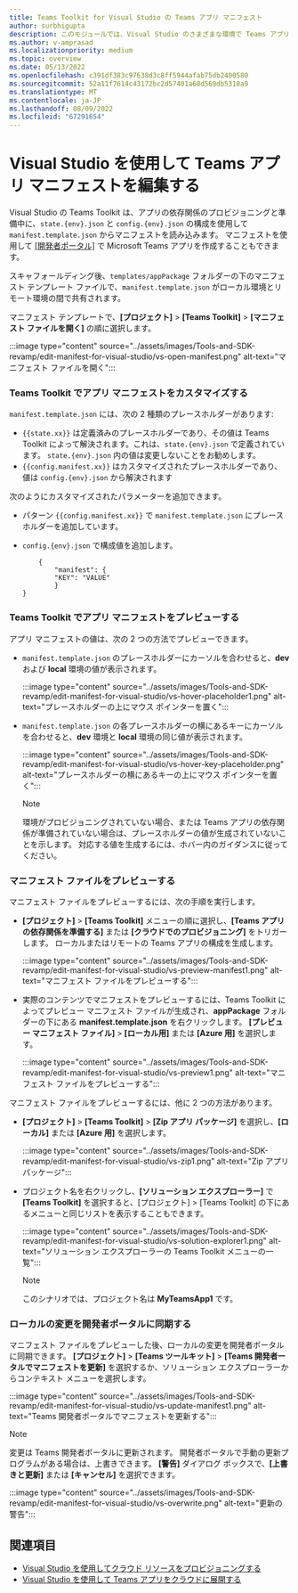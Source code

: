 ```yaml
---
title: Teams Toolkit for Visual Studio の Teams アプリ マニフェスト
author: surbhigupta
description: このモジュールでは、Visual Studio のさまざまな環境で Teams アプリ マニフェストを編集、プレビュー、カスタマイズする方法について説明します。
ms.author: v-amprasad
ms.localizationpriority: medium
ms.topic: overview
ms.date: 05/13/2022
ms.openlocfilehash: c391df383c97638d3c8ff5944afab75db2400580
ms.sourcegitcommit: 52a11f7614c43172bc2d57401a60d569db5310a9
ms.translationtype: MT
ms.contentlocale: ja-JP
ms.lasthandoff: 08/09/2022
ms.locfileid: "67291654"
---
```

# <a name="edit-teams-app-manifest-using-visual-studio"></a>Visual Studio を使用して Teams アプリ マニフェストを編集する

Visual Studio の Teams Toolkit は、アプリの依存関係のプロビジョニングと準備中に、`state.{env}.json` と `config.{env}.json` の構成を使用して `manifest.template.json` からマニフェストを読み込みます。 マニフェストを使用して [[開発者ポータル]](https://dev.teams.microsoft.com/apps) で Microsoft Teams アプリを作成することもできます。

スキャフォールディング後、`templates/appPackage` フォルダーの下のマニフェスト テンプレート ファイルで、`manifest.template.json` がローカル環境とリモート環境の間で共有されます。

マニフェスト テンプレートで、**[プロジェクト]** > **[Teams Toolkit]** > **[マニフェスト ファイルを開く]** の順に選択します。

:::image type="content" source="../assets/images/Tools-and-SDK-revamp/edit-manifest-for-visual-studio/vs-open-manifest.png" alt-text="マニフェスト ファイルを開く":::

### <a name="customize-app-manifest-in-teams-toolkit"></a>Teams Toolkit でアプリ マニフェストをカスタマイズする

`manifest.template.json` には、次の 2 種類のプレースホルダーがあります:

- `{{state.xx}}` は定義済みのプレースホルダーであり、その値は Teams Toolkit によって解決されます。これは、`state.{env}.json` で定義されています。 `state.{env}.json` 内の値は変更しないことをお勧めします。
- `{{config.manifest.xx}}` はカスタマイズされたプレースホルダーであり、値は `config.{env}.json` から解決されます

次のようにカスタマイズされたパラメーターを追加できます。

- パターン `{{config.manifest.xx}}` で `manifest.template.json` にプレースホルダーを追加しています。
- `config.{env}.json` で構成値を追加します。

    ```
        {
            "manifest": {
            "KEY": "VALUE"
            }
    }
    ```

### <a name="preview-app-manifest-in-teams-toolkit"></a>Teams Toolkit でアプリ マニフェストをプレビューする

アプリ マニフェストの値は、次の 2 つの方法でプレビューできます。

- `manifest.template.json` のプレースホルダーにカーソルを合わせると、**dev** および **local** 環境の値が表示されます。

   :::image type="content" source="../assets/images/Tools-and-SDK-revamp/edit-manifest-for-visual-studio/vs-hover-placeholder1.png" alt-text="プレースホルダーの上にマウス ポインターを置く":::

- `manifest.template.json` の各プレースホルダーの横にあるキーにカーソルを合わせると、**dev** 環境と **local** 環境の同じ値が表示されます。

   :::image type="content" source="../assets/images/Tools-and-SDK-revamp/edit-manifest-for-visual-studio/vs-hover-key-placeholder.png" alt-text="プレースホルダーの横にあるキーの上にマウス ポインターを置く":::

   > [!NOTE]
   > 環境がプロビジョニングされていない場合、または Teams アプリの依存関係が準備されていない場合は、プレースホルダーの値が生成されていないことを示します。 対応する値を生成するには、ホバー内のガイダンスに従ってください。

### <a name="preview-manifest-file"></a>マニフェスト ファイルをプレビューする

マニフェスト ファイルをプレビューするには、次の手順を実行します。

- **[プロジェクト]** > **[Teams Toolkit]** メニューの順に選択し、**[Teams アプリの依存関係を準備する]** または **[クラウドでのプロビジョニング]** をトリガーします。 ローカルまたはリモートの Teams アプリの構成を生成します。

   :::image type="content" source="../assets/images/Tools-and-SDK-revamp/edit-manifest-for-visual-studio/vs-preview-manifest1.png" alt-text="マニフェスト ファイルをプレビューする":::

- 実際のコンテンツでマニフェストをプレビューするには、Teams Toolkit によってプレビュー マニフェスト ファイルが生成され、**appPackage** フォルダーの下にある **manifest.template.json** を右クリックします。 **[プレビュー マニフェスト ファイル]** > **[ローカル用]** または **[Azure 用]** を選択します。

   :::image type="content" source="../assets/images/Tools-and-SDK-revamp/edit-manifest-for-visual-studio/vs-preview1.png" alt-text="マニフェスト ファイルをプレビューする":::

マニフェスト ファイルをプレビューするには、他に 2 つの方法があります。

- **[プロジェクト]** > **[Teams Toolkit]** > **[Zip アプリ パッケージ]** を選択し、**[ローカル]** または **[Azure 用]** を選択します。

    :::image type="content" source="../assets/images/Tools-and-SDK-revamp/edit-manifest-for-visual-studio/vs-zip1.png" alt-text="Zip アプリ パッケージ":::

- プロジェクト名を右クリックし、**[ソリューション エクスプローラー]** で **[Teams Toolkit]** を選択すると、[プロジェクト] > [Teams Toolkit] の下にあるメニューと同じリストを表示することもできます。

    :::image type="content" source="../assets/images/Tools-and-SDK-revamp/edit-manifest-for-visual-studio/vs-solution-explorer1.png" alt-text="ソリューション エクスプローラーの Teams Toolkit メニューの一覧":::

    > [!NOTE]
    >このシナリオでは、プロジェクト名は **MyTeamsApp1** です。

### <a name="sync-local-changes-to-developer-portal"></a>ローカルの変更を開発者ポータルに同期する

マニフェスト ファイルをプレビューした後、ローカルの変更を開発者ポータルに同期できます。 **[プロジェクト]** > **[Teams ツールキット]** > **[Teams 開発者ータルでマニフェストを更新]** を選択するか、ソリューション エクスプローラーからコンテキスト メニューを選択します。

:::image type="content" source="../assets/images/Tools-and-SDK-revamp/edit-manifest-for-visual-studio/vs-update-manifest1.png" alt-text="Teams 開発者ポータルでマニフェストを更新する":::

> [!NOTE]
> 変更は Teams 開発者ポータルに更新されます。 開発者ポータルで手動の更新プログラムがある場合は、上書きできます。 **[警告]** ダイアログ ボックスで、**[上書きと更新]** または **[キャンセル]** を選択できます。

:::image type="content" source="../assets/images/Tools-and-SDK-revamp/edit-manifest-for-visual-studio/vs-overwrite.png" alt-text="更新の警告":::

## <a name="see-also"></a>関連項目

- [Visual Studio を使用してクラウド リソースをプロビジョニングする](provision-cloud-resources.md)
- [Visual Studio を使用して Teams アプリをクラウドに展開する](deploy-teams-app.md)
